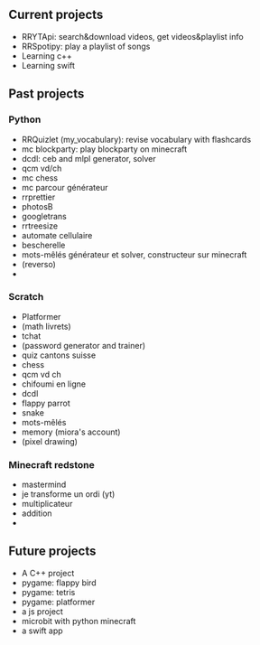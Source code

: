 ## Current projects

* RRYTApi: search&download videos, get videos&playlist info
* RRSpotipy: play a playlist of songs
* Learning c++
* Learning swift

## Past projects

### Python

* RRQuizlet (my_vocabulary): revise vocabulary with flashcards
* mc blockparty: play blockparty on minecraft
* dcdl: ceb and mlpl generator, solver
* qcm vd/ch
* mc chess
* mc parcour générateur
* rrprettier
* photosB
* googletrans
* rrtreesize
* automate cellulaire
* bescherelle
* mots-mêlés générateur et solver, constructeur sur minecraft
* (reverso)
* 

### Scratch

* Platformer
* (math livrets)
* tchat
* (password generator and trainer)
* quiz cantons suisse
* chess
* qcm vd ch
* chifoumi en ligne
* dcdl
* flappy parrot
* snake
* mots-mêlés
* memory (miora's account)
* (pixel drawing)

### Minecraft redstone

* mastermind
* je transforme un ordi (yt)
* multiplicateur
* addition
* 

## Future projects

* A C++ project
* pygame: flappy bird
* pygame: tetris
* pygame: platformer
* a js project
* microbit with python minecraft
* a swift app

